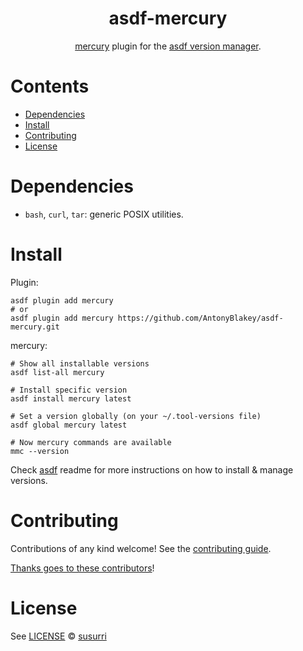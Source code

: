 <div align="center">

# asdf-mercury

[mercury](https://www.mercurylang.org/index.html) plugin for the [asdf version manager](https://asdf-vm.com).

</div>

# Contents

- [Dependencies](#dependencies)
- [Install](#install)
- [Contributing](#contributing)
- [License](#license)

# Dependencies

- `bash`, `curl`, `tar`: generic POSIX utilities.

# Install

Plugin:

```shell
asdf plugin add mercury
# or
asdf plugin add mercury https://github.com/AntonyBlakey/asdf-mercury.git
```

mercury:

```shell
# Show all installable versions
asdf list-all mercury

# Install specific version
asdf install mercury latest

# Set a version globally (on your ~/.tool-versions file)
asdf global mercury latest

# Now mercury commands are available
mmc --version
```

Check [asdf](https://github.com/asdf-vm/asdf) readme for more instructions on how to
install & manage versions.

# Contributing

Contributions of any kind welcome! See the [contributing guide](contributing.md).

[Thanks goes to these contributors](https://github.com/AntonyBlakey/asdf-mercury/graphs/contributors)!

# License

See [LICENSE](LICENSE) © [susurri](https://github.com/AntonyBlakey/)
